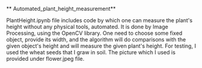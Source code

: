 ** Automated_plant_height_measurement** 

PlantHeight.ipynb file includes code by which one can measure the plant's height without any physical tools, automated. It is done by Image Processing, using the OpenCV library. One need to choose some fixed object, provide its width, and the algorithm will do comparisons with the given object's height and will measure the given plant's height. For testing, I used the wheat seeds that I graw in soil. The picture which I used is provided under flower.jpeg file. 
